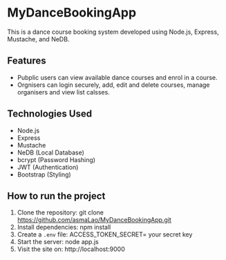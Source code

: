 # MyDanceBookingApp
This is a dance course booking system developed using Node.js, Express, Mustache, and NeDB.
## Features
- Pubplic users can view available dance courses and enrol in a course.
- Orgnisers can login securely, add, edit and  delete courses, manage organisers and view list calsses.
## Technologies Used
- Node.js
- Express
- Mustache
- NeDB (Local Database)
- bcrypt (Password Hashing)
- JWT (Authentication)
- Bootstrap (Styling)
## How to run the project
1. Clone the repository: git clone https://github.com/asmaLao/MyDanceBookingApp.git
2. Install dependencies: npm install
3. Create a `.env` file: ACCESS_TOKEN_SECRET= your secret key
4. Start the server: node app.js
5. Visit the site on: http://localhost:9000


